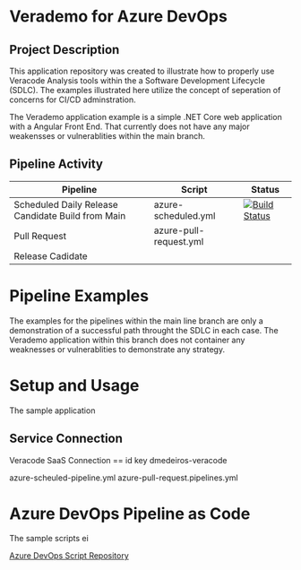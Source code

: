 # Verademo for Azure DevOps

## Project Description
This application repository was created to illustrate how to properly use Veracode Analysis tools within the a Software Development Lifecycle (SDLC). The examples illustrated here utilize the concept of seperation of concerns for CI/CD adminstration. 

The Verademo application example is a simple .NET Core web application with a Angular Front End. That currently does not have any major weakensses or vulnerablities within the main branch.

## Pipeline Activity
Pipeline | Script | Status
------ | ------   |----
Scheduled Daily Release Candidate Build from Main| azure-scheduled.yml | [![Build Status](https://dev.azure.com/veracode-demonstration/verademo-azure/_apis/build/status/Scheduled%20Daily%20Release%20Candidate%20Build%20from%20Main?repoName=dmedeiros-veracode%2Fverademo-azure&branchName=main)](https://dev.azure.com/veracode-demonstration/verademo-azure/_build/latest?definitionId=16&repoName=dmedeiros-veracode%2Fverademo-azure&branchName=main)
Pull Request    | azure-pull-request.yml|   
Release Cadidate     |       

# Pipeline Examples
The examples for the pipelines within the main line branch are only a demonstration of a successful path throught the SDLC in each case. The Verademo application within this branch does not container any weaknesses or vulnerablities to demonstrate any strategy.

# Setup and Usage
The sample application 

## Service Connection
Veracode SaaS Connection == id key
dmedeiros-veracode



azure-scheuled-pipeline.yml
azure-pull-request.pipelines.yml






# Azure DevOps Pipeline as Code
The sample scripts ei

[Azure DevOps Script Repository](https://github.com/dmedeiros-veracode/devops-scripts-azure-devops.git)